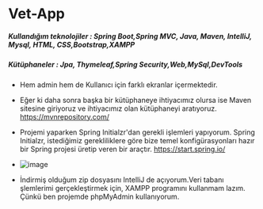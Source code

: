 # Vet-App

##### Kullandığım teknolojiler : Spring Boot,Spring MVC, Java, Maven, IntelliJ, Mysql, HTML, CSS,Bootstrap,XAMPP
##### Kütüphaneler : Jpa, Thymeleaf,Spring Security,Web,MySql,DevTools

- Hem admin hem de Kullanıcı için farklı ekranlar içermektedir.

- Eğer ki daha sonra başka bir kütüphaneye ihtiyacımız olursa ise Maven sitesine giriyoruz ve ihtiyacımız olan kütüphaneyi aratıyoruz. https://mvnrepository.com/
- Projemi yaparken Spring Initialzr'dan gerekli işlemleri yapıyorum. Spring Initialzr, istediğimiz gerekliliklere göre bize temel konfigürasyonları hazır bir Spring projesi üretip veren bir araçtır.  https://start.spring.io/
- ![image](https://user-images.githubusercontent.com/61595808/193000652-8f500b31-0004-4035-90cb-ae0e33f1e7f3.png)

- İndirmiş olduğum zip dosyasını IntelliJ de açıyorum.Veri tabanı şlemlerimi gerçekleştirmek için, XAMPP programını kullanmam lazım. Çünkü ben projemde phpMyAdmin kullanıyorum.
